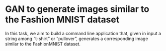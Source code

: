 # GAN to generate images similar to the Fashion MNIST dataset
 In this task, we aim to build a command line application that, given in input a string among “t-shirt” or “pullover”, generates a corresponding image similar to the FashionMNIST dataset.
